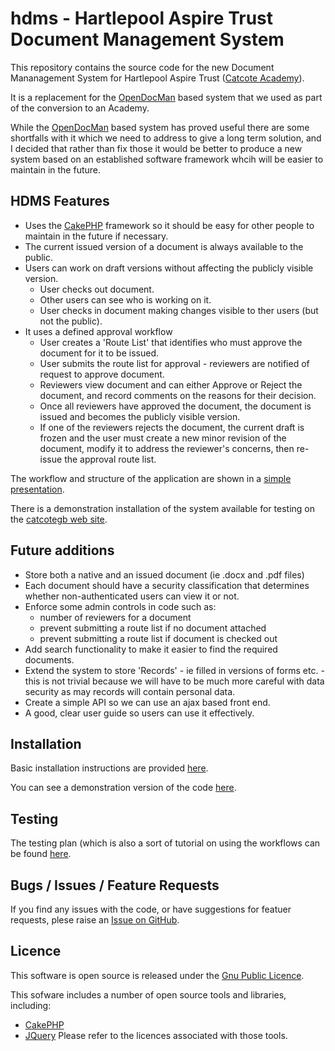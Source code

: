 # hdms - Hartlepool Aspire Trust Document Management System

This repository contains the source code for the new Document Mananagement
System for Hartlepool Aspire Trust ([Catcote Academy](http://catcoteacademy.co.uk)).

It is a replacement for the [OpenDocMan](https://github.com/jones139/opendocman) based system that we used as part of the conversion to an Academy.

While the [OpenDocMan](https://github.com/jones139/opendocman) based system has
proved useful there are some shortfalls with it which we need to address to 
give a long term solution, and I decided that rather than fix those it would 
be better to produce a new system based on an established software framework 
whcih will be easier to maintain in the future.

## HDMS Features
* Uses the [CakePHP](http://www.cakephp.org/) framework so it should be easy 
for other people to maintain in the future if necessary.
* The current issued version of a document is always available to the public.
* Users can work on draft versions without affecting the publicly visible version.
  - User checks out document.
  - Other users can see who is working on it.
  - User checks in document making changes visible to ther users (but not the public).
* It uses a defined approval workflow
  - User creates a 'Route List' that identifies who must approve the document 
    for it to be issued.
  - User submits the route list for approval - reviewers are notified of request
    to approve document.
  - Reviewers view document and can either Approve or Reject the document,
    and record comments on the reasons for their decision.
  - Once all reviewers have approved the document, the document is issued and 
    becomes the publicly visible version.
  - If one of the reviewers rejects the document, the current draft is frozen
    and the user must create a new minor revision of the document, modify it to 
    address the reviewer's concerns, then re-issue the approval route list.

The workflow and structure of the application are shown in a [simple
presentation](https://github.com/jones139/hdms/blob/master/doc/HAT_DMS.pdf?raw=true).   

There is a demonstration installation of the system available for testing on the [catcotegb web site](http://catcotegb.co.uk/hdms_demo).

## Future additions
* Store both a native and an issued document (ie .docx and .pdf files)
* Each document should have a security classification that determines whether non-authenticated users can view it or not.
* Enforce some admin controls in code such as:
  * number of reviewers for a document
  * prevent submitting a route list if no document attached
  * prevent submitting a route list if document is checked out
* Add search functionality to make it easier to find the required documents.
* Extend the system to store 'Records' - ie filled in versions of forms etc. - 
  this is not trivial because we will have to be much more careful with data
  security as may records will contain personal data.
* Create a simple API so we can use an ajax based front end.
* A good, clear user guide so users can use it effectively.

## Installation
Basic installation instructions are provided [here](https://github.com/jones139/hdms/blob/master/doc/INSTALL.md).

You can see a demonstration version of the code [here](http://catcotegb.co.uk/hdms_demo).

## Testing
The testing plan (which is also a sort of tutorial on using the workflows can be
found [here](https://github.com/jones139/hdms/blob/master/doc/TESTING.md).

## Bugs / Issues / Feature Requests
If you find any issues with the code, or have suggestions for featuer requests,
plese raise an [Issue on GitHub](https://github.com/jones139/hdms/issues).

## Licence
This software is open source is released under the [Gnu Public Licence](https://github.com/jones139/hdms/raw/master/LICENSE).

This sofware includes a number of open source tools and libraries, including:
* [CakePHP](http://cakephp.org)
* [JQuery](http://jquery.org)
Please refer to the licences associated with those tools.
  

